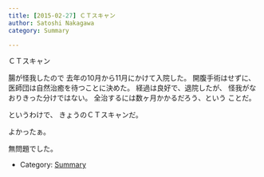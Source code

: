 ```yaml
---
title: [2015-02-27] ＣＴスキャン
author: Satoshi Nakagawa
category: Summary

---
```


ＣＴスキャン

 腸が怪我したので
去年の10月から11月にかけて入院した。
開腹手術はせずに、
医師団は自然治癒を待つことに決めた。
経過は良好で、退院したが、
怪我がなおりきった分けではない。
全治するには数ヶ月かかるだろう、という
ことだ。

 というわけで、
きょうのＣＴスキャンだ。
<!--more-->

 よかったぁ。

 無問題でした。

- Category: [Summary](https://merapano.github.io/categories.html#Summary)


